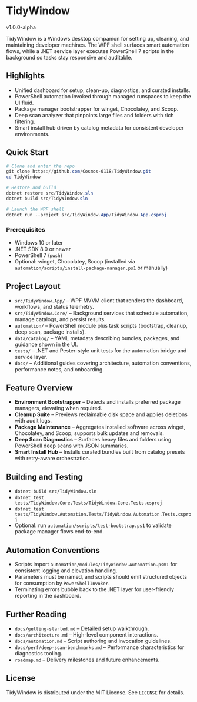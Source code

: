 # TidyWindow

v1.0.0-alpha

TidyWindow is a Windows desktop companion for setting up, cleaning, and maintaining developer machines. The WPF shell surfaces smart automation flows, while a .NET service layer executes PowerShell 7 scripts in the background so tasks stay responsive and auditable.

## Highlights

-   Unified dashboard for setup, clean-up, diagnostics, and curated installs.
-   PowerShell automation invoked through managed runspaces to keep the UI fluid.
-   Package manager bootstrapper for winget, Chocolatey, and Scoop.
-   Deep scan analyzer that pinpoints large files and folders with rich filtering.
-   Smart install hub driven by catalog metadata for consistent developer environments.

## Quick Start

```powershell
# Clone and enter the repo
git clone https://github.com/Cosmos-0118/TidyWindow.git
cd TidyWindow

# Restore and build
dotnet restore src/TidyWindow.sln
dotnet build src/TidyWindow.sln

# Launch the WPF shell
dotnet run --project src/TidyWindow.App/TidyWindow.App.csproj
```

### Prerequisites

-   Windows 10 or later
-   .NET SDK 8.0 or newer
-   PowerShell 7 (`pwsh`)
-   Optional: winget, Chocolatey, Scoop (installed via `automation/scripts/install-package-manager.ps1` or manually)

## Project Layout

-   `src/TidyWindow.App/` – WPF MVVM client that renders the dashboard, workflows, and status telemetry.
-   `src/TidyWindow.Core/` – Background services that schedule automation, manage catalogs, and persist results.
-   `automation/` – PowerShell module plus task scripts (bootstrap, cleanup, deep scan, package installs).
-   `data/catalog/` – YAML metadata describing bundles, packages, and guidance shown in the UI.
-   `tests/` – .NET and Pester-style unit tests for the automation bridge and service layer.
-   `docs/` – Additional guides covering architecture, automation conventions, performance notes, and onboarding.

## Feature Overview

-   **Environment Bootstrapper** – Detects and installs preferred package managers, elevating when required.
-   **Cleanup Suite** – Previews reclaimable disk space and applies deletions with audit logs.
-   **Package Maintenance** – Aggregates installed software across winget, Chocolatey, and Scoop; supports bulk updates and removals.
-   **Deep Scan Diagnostics** – Surfaces heavy files and folders using PowerShell deep scans with JSON summaries.
-   **Smart Install Hub** – Installs curated bundles built from catalog presets with retry-aware orchestration.

## Building and Testing

-   `dotnet build src/TidyWindow.sln`
-   `dotnet test tests/TidyWindow.Core.Tests/TidyWindow.Core.Tests.csproj`
-   `dotnet test tests/TidyWindow.Automation.Tests/TidyWindow.Automation.Tests.csproj`
-   Optional: run `automation/scripts/test-bootstrap.ps1` to validate package manager flows end-to-end.

## Automation Conventions

-   Scripts import `automation/modules/TidyWindow.Automation.psm1` for consistent logging and elevation handling.
-   Parameters must be named, and scripts should emit structured objects for consumption by `PowerShellInvoker`.
-   Terminating errors bubble back to the .NET layer for user-friendly reporting in the dashboard.

## Further Reading

-   `docs/getting-started.md` – Detailed setup walkthrough.
-   `docs/architecture.md` – High-level component interactions.
-   `docs/automation.md` – Script authoring and invocation guidelines.
-   `docs/perf/deep-scan-benchmarks.md` – Performance characteristics for diagnostics tooling.
-   `roadmap.md` – Delivery milestones and future enhancements.

## License

TidyWindow is distributed under the MIT License. See `LICENSE` for details.

